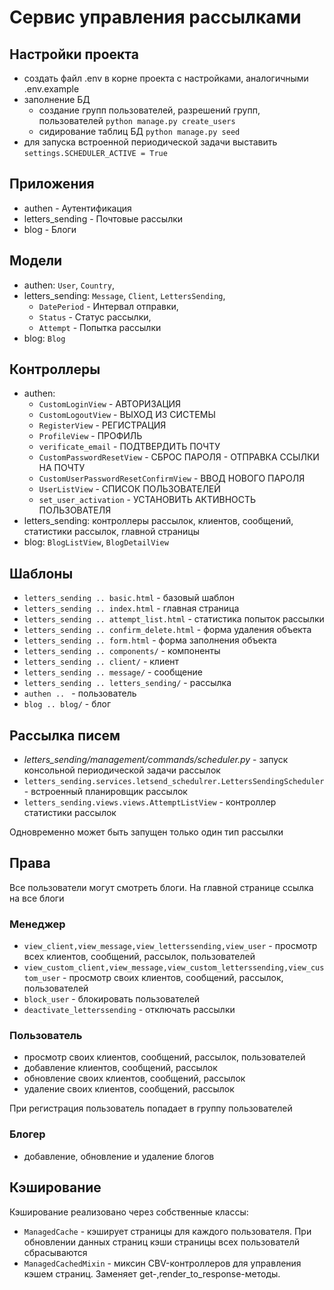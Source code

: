 #  Сервис управления рассылками

## Настройки проекта
+ cоздать файл .env в корне проекта с настройками, аналогичными .env.example
+ заполнение БД
  * создание групп пользователей, разрешений групп, пользователей ```python manage.py create_users```
  * сидирование таблиц БД ```python manage.py seed```
+ для запуска встроенной периодической задачи выставить ``settings.SCHEDULER_ACTIVE = True``

## Приложения
+ authen - Аутентификация
+ letters_sending - Почтовые рассылки
+ blog - Блоги

## Модели
* authen: ``User``, ``Country``, 
* letters_sending: ``Message``, ``Client``, ``LettersSending``,
  + ``DatePeriod`` - Интервал отправки,
  + ``Status`` - Статус рассылки,
  + ``Attempt`` - Попытка рассылки
* blog: ``Blog``
  
## Контроллеры
* authen: 
  + ``CustomLoginView`` - АВТОРИЗАЦИЯ
  + ``CustomLogoutView`` - ВЫХОД ИЗ СИСТЕМЫ
  + ``RegisterView`` - РЕГИСТРАЦИЯ
  + ``ProfileView`` - ПРОФИЛЬ
  + ``verificate_email`` - ПОДТВЕРДИТЬ ПОЧТУ
  + ``CustomPasswordResetView`` - СБРОС ПАРОЛЯ - ОТПРАВКА ССЫЛКИ НА ПОЧТУ
  + ``CustomUserPasswordResetConfirmView`` - ВВОД НОВОГО ПАРОЛЯ
  + ``UserListView`` - СПИСОК ПОЛЬЗОВАТЕЛЕЙ
  + ``set_user_activation`` - УСТАНОВИТЬ АКТИВНОСТЬ ПОЛЬЗОВАТЕЛЯ
* letters_sending: контроллеры рассылок, клиентов, сообщений, статистики рассылок, главной страницы
* blog: ``BlogListView``, ``BlogDetailView``
 
## Шаблоны
+ ``letters_sending .. basic.html`` - базовый шаблон
+ ``letters_sending .. index.html`` - главная страница
+ ``letters_sending .. attempt_list.html`` - статистика попыток рассылки
+ ``letters_sending .. confirm_delete.html`` - форма удаления объекта
+ ``letters_sending .. form.html`` - форма заполнения объекта
+ ``letters_sending .. components/`` - компоненты
+ ``letters_sending .. client/`` - клиент
+ ``letters_sending .. message/`` - сообщение
+ ``letters_sending .. letters_sending/`` - рассылка
+ ``authen .. `` - пользователь
+ ``blog .. blog/`` - блог 

## Рассылка писем

+ *letters_sending/management/commands/scheduler.py* - запуск консольной периодической задачи рассылок
+ ``letters_sending.services.letsend_schedulrer.LettersSendingScheduler`` - встроенный планировщик рассылок
+ ``letters_sending.views.views.AttemptListView`` - контроллер статистики рассылок

Одновременно может быть запущен только один тип рассылки

## Права 

Все пользователи могут смотреть блоги. На главной странице ссылка на все блоги

###  Менеджер
+ ``view_client,view_message,view_letterssending,view_user`` - просмотр всех клиентов, сообщений, рассылок, пользователей
+ ``view_custom_client,view_message,view_custom_letterssending,view_custom_user`` - просмотр своих клиентов, сообщений, рассылок, пользователей
+ ``block_user`` - блокировать пользователей
+ ``deactivate_letterssending`` - отключать рассылки

### Пользователь
+ просмотр своих клиентов, сообщений, рассылок, пользователей
+ добавление клиентов, сообщений, рассылок
+ обновление своих клиентов, сообщений, рассылок
+ удаление своих клиентов, сообщений, рассылок

При регистрация пользователь попадает в группу пользователей

### Блогер
+ добавление, обновление и удаление блогов

## Кэширование

Кэширование реализовано через собственные классы:
+ ``ManagedCache`` - кэширует страницы для каждого пользователя. При обновлении данных страниц кэши страницы всех пользователй сбрасываются
+ ``ManagedCachedMixin`` - миксин CBV-контроллеров для управления кэшем страниц. Заменяет get-,render_to_response-методы.
